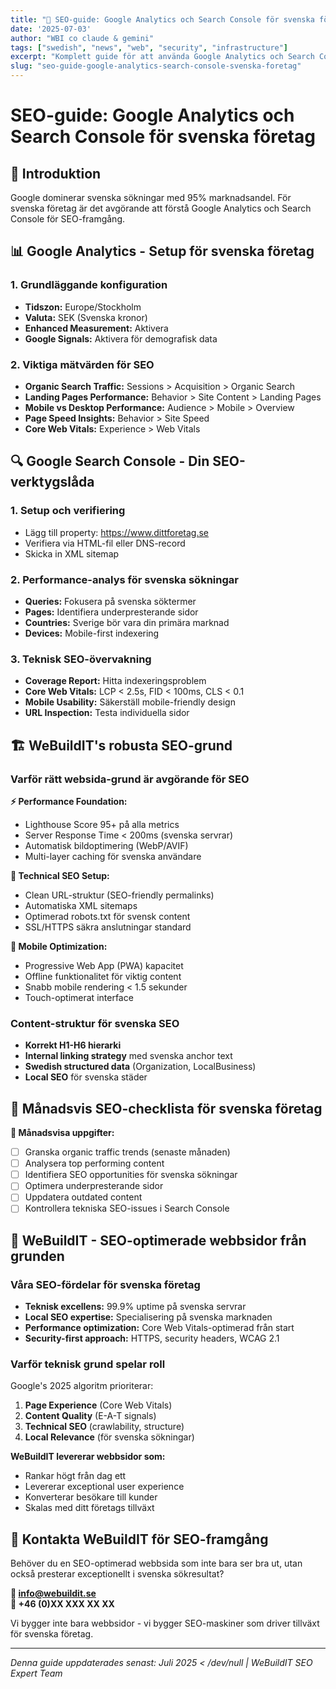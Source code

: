 ```yaml
---
title: "🚀 SEO-guide: Google Analytics och Search Console för svenska företag"
date: '2025-07-03'
author: "WBI co claude & gemini"
tags: ["swedish", "news", "web", "security", "infrastructure"]
excerpt: "Komplett guide för att använda Google Analytics och Search Console professionellt, plus varför rätt websida-grund är avgörande för SEO-framgång."
slug: "seo-guide-google-analytics-search-console-svenska-foretag"
---
```

# SEO-guide: Google Analytics och Search Console för svenska företag

## 🎯 Introduktion
Google dominerar svenska sökningar med 95% marknadsandel. För svenska företag är det avgörande att förstå Google Analytics och Search Console för SEO-framgång.

## 📊 Google Analytics - Setup för svenska företag

### 1. Grundläggande konfiguration
- **Tidszon:** Europe/Stockholm  
- **Valuta:** SEK (Svenska kronor)
- **Enhanced Measurement:** Aktivera
- **Google Signals:** Aktivera för demografisk data

### 2. Viktiga mätvärden för SEO
- **Organic Search Traffic:** Sessions > Acquisition > Organic Search
- **Landing Pages Performance:** Behavior > Site Content > Landing Pages
- **Mobile vs Desktop Performance:** Audience > Mobile > Overview
- **Page Speed Insights:** Behavior > Site Speed
- **Core Web Vitals:** Experience > Web Vitals

## 🔍 Google Search Console - Din SEO-verktygslåda

### 1. Setup och verifiering
- Lägg till property: https://www.dittforetag.se
- Verifiera via HTML-fil eller DNS-record
- Skicka in XML sitemap

### 2. Performance-analys för svenska sökningar
- **Queries:** Fokusera på svenska söktermer
- **Pages:** Identifiera underpresterande sidor
- **Countries:** Sverige bör vara din primära marknad
- **Devices:** Mobile-first indexering

### 3. Teknisk SEO-övervakning
- **Coverage Report:** Hitta indexeringsproblem
- **Core Web Vitals:** LCP < 2.5s, FID < 100ms, CLS < 0.1
- **Mobile Usability:** Säkerställ mobile-friendly design
- **URL Inspection:** Testa individuella sidor

## 🏗️ WeBuildIT's robusta SEO-grund

### Varför rätt websida-grund är avgörande för SEO

**⚡ Performance Foundation:**
- Lighthouse Score 95+ på alla metrics
- Server Response Time < 200ms (svenska servrar)
- Automatisk bildoptimering (WebP/AVIF)
- Multi-layer caching för svenska användare

**🔧 Technical SEO Setup:**
- Clean URL-struktur (SEO-friendly permalinks)
- Automatiska XML sitemaps
- Optimerad robots.txt för svensk content
- SSL/HTTPS säkra anslutningar standard

**📱 Mobile Optimization:**
- Progressive Web App (PWA) kapacitet
- Offline funktionalitet för viktig content
- Snabb mobile rendering < 1.5 sekunder
- Touch-optimerat interface

### Content-struktur för svenska SEO
- **Korrekt H1-H6 hierarki**
- **Internal linking strategy** med svenska anchor text
- **Swedish structured data** (Organization, LocalBusiness)
- **Local SEO** för svenska städer

## 🎯 Månadsvis SEO-checklista för svenska företag

**📅 Månadsvisa uppgifter:**
- [ ] Granska organic traffic trends (senaste månaden)
- [ ] Analysera top performing content
- [ ] Identifiera SEO opportunities för svenska sökningar
- [ ] Optimera underpresterande sidor
- [ ] Uppdatera outdated content
- [ ] Kontrollera tekniska SEO-issues i Search Console

## 🚀 WeBuildIT - SEO-optimerade webbsidor från grunden

### Våra SEO-fördelar för svenska företag
- **Teknisk excellens:** 99.9% uptime på svenska servrar
- **Local SEO expertise:** Specialisering på svenska marknaden
- **Performance optimization:** Core Web Vitals-optimerad från start
- **Security-first approach:** HTTPS, security headers, WCAG 2.1

### Varför teknisk grund spelar roll
Google's 2025 algoritm prioriterar:
1. **Page Experience** (Core Web Vitals)
2. **Content Quality** (E-A-T signals)
3. **Technical SEO** (crawlability, structure)
4. **Local Relevance** (för svenska sökningar)

**WeBuildIT levererar webbsidor som:**
- Rankar högt från dag ett
- Levererar exceptional user experience
- Konverterar besökare till kunder
- Skalas med ditt företags tillväxt

## 💼 Kontakta WeBuildIT för SEO-framgång

Behöver du en SEO-optimerad webbsida som inte bara ser bra ut, utan också presterar exceptionellt i svenska sökresultat?

**📧 info@webuildit.se**  
**📱 +46 (0)XX XXX XX XX**

Vi bygger inte bara webbsidor - vi bygger SEO-maskiner som driver tillväxt för svenska företag.

---
*Denna guide uppdaterades senast: Juli 2025  < /dev/null |  WeBuildIT SEO Expert Team*
